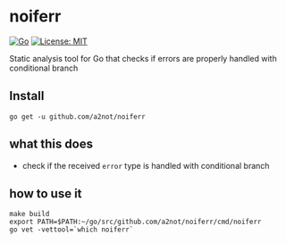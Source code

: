 # noiferr

[![Go](https://github.com/a2not/noiferr/actions/workflows/go.yml/badge.svg)](https://github.com/a2not/noiferr/actions/workflows/go.yml)
[![License: MIT](https://img.shields.io/badge/License-MIT-yellow.svg)](https://opensource.org/licenses/MIT)

Static analysis tool for Go that checks if errors are properly handled with conditional branch


## Install
```
go get -u github.com/a2not/noiferr
```

## what this does

* check if the received `error` type is handled with conditional branch

## how to use it

```
make build
export PATH=$PATH:~/go/src/github.com/a2not/noiferr/cmd/noiferr
go vet -vettool=`which noiferr`
```
